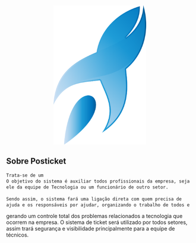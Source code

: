 <p align="center"><a><img src="/public/img/icon.png" width="250"></a></p>


## Sobre Posticket

    Trata-se de um 
	O objetivo do sistema é auxiliar todos profissionais da empresa, seja ele da equipe de Tecnologia ou um funcionário de outro setor.
    
	Sendo assim, o sistema fará uma ligação direta com quem precisa de ajuda e os responsáveis por ajudar, organizando o trabalho de todos e 
gerando um controle total dos problemas relacionados a tecnologia que ocorrem na empresa. O sistema de ticket será utilizado por todos setores, 
assim trará segurança e visibilidade principalmente para a equipe de técnicos.
